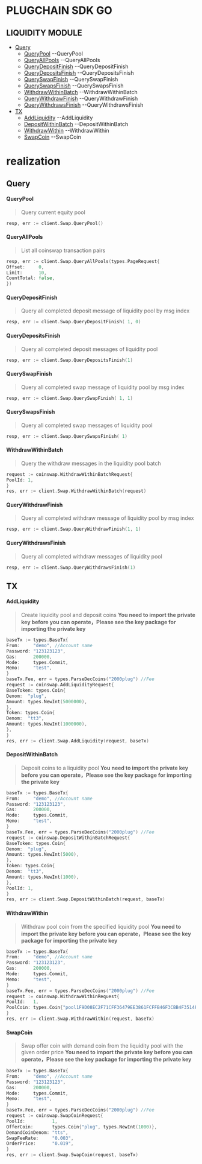 # PLUGCHAIN SDK GO

## LIQUIDITY MODULE

- [Query](#query)
    - [QueryPool](#QueryPool) --QueryPool
    - [QueryAllPools](#QueryAllPools) --QueryAllPools
    - [QueryDepositFinish](#QueryDepositFinish) --QueryDepositFinish
    - [QueryDepositsFinish](#QueryDepositsFinish) --QueryDepositsFinish
    - [QuerySwapFinish](#QuerySwapFinish) --QuerySwapFinish
    - [QuerySwapsFinish](#QuerySwapsFinish) --QuerySwapsFinish
    - [WithdrawWithinBatch](#WithdrawWithinBatch) --WithdrawWithinBatch
    - [QueryWithdrawFinish](#QueryWithdrawFinish) --QueryWithdrawFinish
    - [QueryWithdrawsFinish](#QueryWithdrawsFinish) --QueryWithdrawsFinish
- [TX](#tx)
    - [AddLiquidity](#AddLiquidity) --AddLiquidity
    - [DepositWithinBatch](#DepositWithinBatch) --DepositWithinBatch
    - [WithdrawWithin](#WithdrawWithin) --WithdrawWithin
    - [SwapCoin](#SwapCoin) --SwapCoin

# realization

## Query<a name="query"></a><br/>

#### QueryPool<a name="QueryPool"></a><br/>

> Query current equity pool

```go
resp, err := client.Swap.QueryPool()
```

#### QueryAllPools<a name="QueryAllPools"></a><br/>

> List all coinswap transaction pairs

```go
resp, err := client.Swap.QueryAllPools(types.PageRequest{
Offset:     0,
Limit:      10,
CountTotal: false,
})
```

#### QueryDepositFinish<a name="QueryDepositFinish"></a><br/>

> Query all completed deposit message of liquidity pool by msg index

```go
resp, err := client.Swap.QueryDepositFinish( 1, 0)
```

#### QueryDepositsFinish<a name="QueryDepositsFinish"></a><br/>

> Query all completed deposit messages of liquidity pool

```go
resp, err := client.Swap.QueryDepositsFinish(1)
```

#### QuerySwapFinish<a name="QuerySwapFinish"></a><br/>

> Query all completed swap message of liquidity pool by msg index

```go
resp, err := client.Swap.QuerySwapFinish( 1, 1)
```

#### QuerySwapsFinish<a name="QuerySwapsFinish"></a><br/>

> Query all completed swap messages of liquidity pool

```go
resp, err := client.Swap.QuerySwapsFinish( 1)
```

#### WithdrawWithinBatch<a name="WithdrawWithinBatch"></a><br/>

> Query the withdraw messages in the liquidity pool batch

```go
request := coinswap.WithdrawWithinBatchRequest{
PoolId: 1,
}
res, err := client.Swap.WithdrawWithinBatch(request)
```

#### QueryWithdrawFinish<a name="QueryWithdrawFinish"></a><br/>

> Query all completed withdraw message of liquidity pool by msg index

```go
resp, err := client.Swap.QueryWithdrawFinish(1, 1)
```

#### QueryWithdrawsFinish<a name="QueryWithdrawsFinish"></a><br/>

> Query all completed withdraw messages of liquidity pool

```go
resp, err := client.Swap.QueryWithdrawsFinish(1)
```

## TX<a name="tx"></a><br/>

#### AddLiquidity<a name="AddLiquidity"></a><br/>

> Create liquidity pool and deposit coins
**You need to import the private key before you can operate，Please see the key package for importing the private key**

```go
baseTx := types.BaseTx{
From:     "demo", //Account name 
Password: "123123123",
Gas:      200000,
Mode:     types.Commit,
Memo:     "test",
}
baseTx.Fee, err = types.ParseDecCoins("2000plug") //Fee
request := coinswap.AddLiquidityRequest{
BaseToken: types.Coin{
Denom:  "plug",
Amount: types.NewInt(5000000),
},
Token: types.Coin{
Denom:  "tt3",
Amount: types.NewInt(1000000),
},
}
res, err := client.Swap.AddLiquidity(request, baseTx)
```

#### DepositWithinBatch<a name="DepositWithinBatch"></a><br/>

> Deposit coins to a liquidity pool
**You need to import the private key before you can operate，Please see the key package for importing the private key**

```go
baseTx := types.BaseTx{
From:     "demo", //Account name 
Password: "123123123",
Gas:      200000,
Mode:     types.Commit,
Memo:     "test",
}
baseTx.Fee, err = types.ParseDecCoins("2000plug") //Fee
request := coinswap.DepositWithinBatchRequest{
BaseToken: types.Coin{
Denom:  "plug",
Amount: types.NewInt(5000),
},
Token: types.Coin{
Denom:  "tt3",
Amount: types.NewInt(1000),
},
PoolId: 1,
}
res, err := client.Swap.DepositWithinBatch(request, baseTx)
```

#### WithdrawWithin<a name="WithdrawWithin"></a><br/>

> Withdraw pool coin from the specified liquidity pool
**You need to import the private key before you can operate，Please see the key package for importing the private key**

```go
baseTx := types.BaseTx{
From:     "demo", //Account name 
Password: "123123123",
Gas:      200000,
Mode:     types.Commit,
Memo:     "test",
}
baseTx.Fee, err = types.ParseDecCoins("2000plug") //Fee
request := coinswap.WithdrawWithinRequest{
PoolId:   1,
PoolCoin: types.Coin{"pool1F9D08EC2F71CFF36479EE3861FCFFB46F3CBB4F3514FF7D17985BE30A708FE5", types.NewInt(1000)},
}
res, err := client.Swap.WithdrawWithin(request, baseTx)
```

#### SwapCoin<a name="SwapCoin"></a><br/>

> Swap offer coin with demand coin from the liquidity pool with the given order price
**You need to import the private key before you can operate，Please see the key package for importing the private key**

```go
baseTx := types.BaseTx{
From:     "demo", //Account name 
Password: "123123123",
Gas:      200000,
Mode:     types.Commit,
Memo:     "test",
}
baseTx.Fee, err = types.ParseDecCoins("2000plug") //Fee
request := coinswap.SwapCoinRequest{
PoolId:          1,
OfferCoin:       types.Coin{"plug", types.NewInt(1000)},
DemandCoinDenom: "tts",
SwapFeeRate:     "0.003",
OrderPrice:      "0.019",
}
res, err := client.Swap.SwapCoin(request, baseTx)
```

